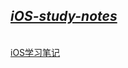    
## *[iOS-study-notes](https://github.com/snail-z/ios-study-notes/wiki "iOS学习笔记整理")*
     
   [iOS学习笔记](https://github.com/snail-z/ios-study-notes/wiki "iOS学习笔记整理")

